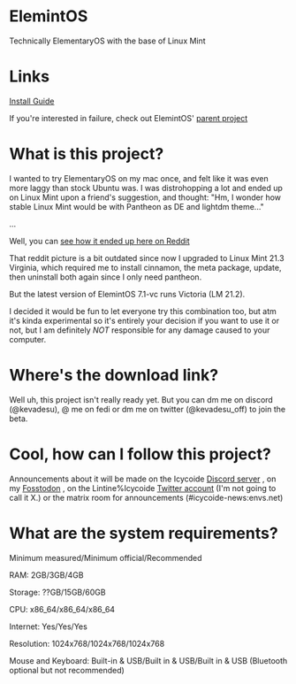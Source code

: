 # ElemintOS
Technically ElementaryOS with the base of Linux Mint

# Links
[Install Guide](https://github.com/Icycoide/ElemintOS/blob/main/ElemintOS-Install-Guide)

If you're interested in failure, check out ElemintOS' [parent project](https://lintine.github.io/XianZaiOS/)

# What is this project?
I wanted to try ElementaryOS on my mac once, and felt like it was even more laggy than stock Ubuntu was. I was distrohopping a lot and ended up on Linux Mint upon a friend's suggestion, and thought: "Hm, I wonder how stable Linux Mint would be with Pantheon as DE and lightdm theme..."

...

Well, you can [see how it ended up here on Reddit](https://www.reddit.com/r/unixgore/comments/17swcdp/find_the_impostor_in_this_picture/)

That reddit picture is a bit outdated since now I upgraded to Linux Mint 21.3 Virginia, which required me to install cinnamon, the meta package, update, then uninstall both again since I only need pantheon.

But the latest version of ElemintOS 7.1-vc runs Victoria (LM 21.2).

I decided it would be fun to let everyone try this combination too, but atm it's kinda experimental so it's entirely your decision if you want to use it or not, but I am definitely *NOT* responsible for any damage caused to your computer.

# Where's the download link?
Well uh, this project isn't really ready yet. But you can dm me on discord (@kevadesu), @ me on fedi or dm me on twitter (@kevadesu_off) to join the beta. 

# Cool, how can I follow this project?
Announcements about it will be made on the Icycoide [Discord server](https://discord.gg/3PRMhaBuuT) , on my [Fosstodon](https://fosstodon.org/@kevadesu/) , on the Lintine%Icycoide [Twitter account](https://twitter.com/@Lintine_) (I'm not going to call it X.) or the matrix room for announcements (#icycoide-news:envs.net)

# What are the system requirements?
Minimum measured/Minimum official/Recommended

RAM: 2GB/3GB/4GB

Storage: ??GB/15GB/60GB

CPU: x86_64/x86_64/x86_64

Internet: Yes/Yes/Yes

Resolution: 1024x768/1024x768/1024x768

Mouse and Keyboard: Built-in & USB/Built in & USB/Built in & USB (Bluetooth optional but not recommended)
